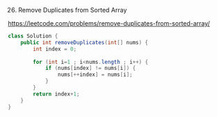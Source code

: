 26. Remove Duplicates from Sorted Array

https://leetcode.com/problems/remove-duplicates-from-sorted-array/

```java
class Solution {
    public int removeDuplicates(int[] nums) {
        int index = 0;
        
        for (int i=1 ; i<nums.length ; i++) {
            if (nums[index] != nums[i]) {
                nums[++index] = nums[i];
            }
        }
        return index+1;
    }
}
```
